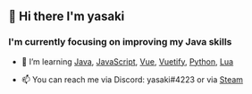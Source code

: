 ## 👋 Hi there I'm yasaki

### I'm currently focusing on improving my Java skills

- 🌱 I’m learning [Java](https://www.oracle.com/java/), [JavaScript](https://developer.mozilla.org/en-US/docs/Web/JavaScript), [Vue](https://vuejs.org), [Vuetify](https://vuetifyjs.com/en/), [Python](https://www.python.org), [Lua](https://www.lua.org)

- 📫 You can reach me via Discord: yasaki#4223 or via [Steam](https://steamcommunity.com/id/yasaki-/)
